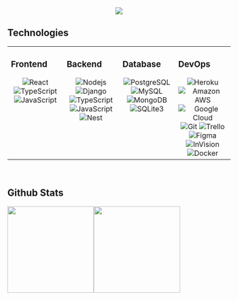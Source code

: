 <div align="center">
<a href="https://linkedin.com/in/heshan-ranasinghe"><img src="https://img.shields.io/badge/linkedin-0077B5.svg?style=for-the-badge&logo=linkedin&logoColor=white"/></a>
</div>

## Technologies  
<table><tr><td valign="top" width="25%">

### Frontend  
<div align="center">  

<img alt="React" src="https://img.shields.io/badge/-React-45b8d8?style=flat-square&logo=react&logoColor=white"  />

<img alt="TypeScript" src="https://img.shields.io/badge/-TypeScript-007ACC?style=flat-square&logo=typescript&logoColor=white"  /> 

<img alt="JavaScript" src="https://img.shields.io/badge/-JavaScript-F7DF1E?style=flat-square&logo=javascript&logoColor=white" />


</td><td valign="top" width="25%">



### Backend  
<div align="center"> 

<img alt="Nodejs" src="https://img.shields.io/badge/-Nodejs-43853d?style=flat-square&logo=Node.js&logoColor=white" />

<img alt="Django" src="https://img.shields.io/badge/-Django-092E20?style=flat-square&logo=Django&logoColor=white" />

<img alt="TypeScript" src="https://img.shields.io/badge/-TypeScript-007ACC?style=flat-square&logo=typescript&logoColor=white" /> 

<img alt="JavaScript" src="https://img.shields.io/badge/-JavaScript-F7DF1E?style=flat-square&logo=javascript&logoColor=white" /> 

<img alt="Nest" src="https://img.shields.io/badge/-Nest-F7DF1E?style=flat-square&logo=nest&logoColor=white" /> 



</div>


</td><td valign="top" width="25%">

### Database  
<div align="center"> 

<img alt="PostgreSQL" src="https://img.shields.io/badge/-PostgreSQL-336791?style=flat-square&logo=PostgreSQL&logoColor=white" />

<img alt="MySQL" src="https://img.shields.io/badge/-MySQL-4479A1?style=flat-square&logo=MySQL&logoColor=white" />

<img alt="MongoDB" src="https://img.shields.io/badge/-Mongo_DB-13aa52?style=flat-square&logo=mongodb&logoColor=white" />

<img alt="SQLite3" src="https://img.shields.io/badge/-SQLite3-003B57?style=flat-square&logo=sqlite&logoColor=white" />




</td><td valign="top" width="25%">

### DevOps  
<div align="center"> 

<img alt="Heroku" src="https://img.shields.io/badge/-Heroku-430098?style=flat-square&logo=heroku&logoColor=white" /> 

<img alt="Amazon AWS" src="https://img.shields.io/badge/-Amazon_AWS-232F3E?style=flat-square&logo=amazon-aws&logoColor=white" /> 

<img alt="Google Cloud" src="https://img.shields.io/badge/-Google_Cloud-4285F4?style=flat-square&logo=google-cloud&logoColor=white" /> 

<img alt="Git" src="https://img.shields.io/badge/-Git-F05032?style=flat-square&logo=git&logoColor=white" />

<img alt="Trello" src="https://img.shields.io/badge/-Trello-0079BF?style=flat-square&logo=trello&logoColor=white" />
 
<img alt="Figma" src="https://img.shields.io/badge/-Figma-FF24E1E?style=flat-square&logo=figma&logoColor=white" />

<img alt="InVision" src="https://img.shields.io/badge/-InVision-FF3366?style=flat-square&logo=InVision&logoColor=white" />
    
<img alt="Docker" src="https://img.shields.io/static/v1?style=for-the-badge&message=Docker&color=2496ED&logo=Docker&logoColor=FFFFFF" />

</td></tr></table>  

<br/> 

## Github Stats  

<img  height="195px" src="https://github-readme-stats.vercel.app/api?username=bearcodes870&theme=vue-dark"/><img  height="195px" src="https://github-readme-stats.vercel.app/api/top-langs/?username=bearcodes870&theme=vue-dark"/> 